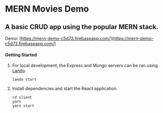 # MERN Movies Demo

## A basic CRUD app using the popular MERN stack.

Demo: [https://mern-demo-c5d73.firebaseapp.com/](https://mern-demo-c5d73.firebaseapp.com/)

#### Getting Started

1. For local development, the Express and Mongo servers can be ran using [Lando](https://github.com/lando/lando).

   ```
   lando start
   ```

2. Install dependencies and start the React application.
   ```
   cd client
   yarn
   yarn start
   ```

